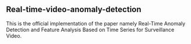 ## Real-time-video-anomaly-detection
This is the official implementation of the paper namely Real-Time Anomaly Detection and Feature Analysis Based on Time Series for Surveillance Video.
